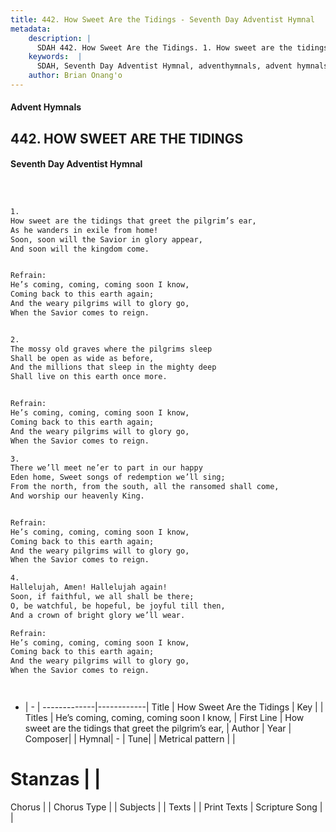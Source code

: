 ```yaml
---
title: 442. How Sweet Are the Tidings - Seventh Day Adventist Hymnal
metadata:
    description: |
      SDAH 442. How Sweet Are the Tidings. 1. How sweet are the tidings that greet the pilgrim’s ear, As he wanders in exile from home! Soon, soon will the Savior in glory appear, And soon will the kingdom come. 
    keywords:  |
      SDAH, Seventh Day Adventist Hymnal, adventhymnals, advent hymnals, How Sweet Are the Tidings, How sweet are the tidings that greet the pilgrim’s ear, ,He’s coming, coming, coming soon I know,
    author: Brian Onang'o
---
```


#### Advent Hymnals
## 442. HOW SWEET ARE THE TIDINGS
#### Seventh Day Adventist Hymnal

```txt



1.
How sweet are the tidings that greet the pilgrim’s ear,
As he wanders in exile from home!
Soon, soon will the Savior in glory appear,
And soon will the kingdom come.


Refrain:
He’s coming, coming, coming soon I know,
Coming back to this earth again;
And the weary pilgrims will to glory go,
When the Savior comes to reign.


2.
The mossy old graves where the pilgrims sleep
Shall be open as wide as before,
And the millions that sleep in the mighty deep
Shall live on this earth once more.


Refrain:
He’s coming, coming, coming soon I know,
Coming back to this earth again;
And the weary pilgrims will to glory go,
When the Savior comes to reign.

3.
There we’ll meet ne’er to part in our happy
Eden home, Sweet songs of redemption we’ll sing;
From the north, from the south, all the ransomed shall come,
And worship our heavenly King.


Refrain:
He’s coming, coming, coming soon I know,
Coming back to this earth again;
And the weary pilgrims will to glory go,
When the Savior comes to reign.

4.
Hallelujah, Amen! Hallelujah again!
Soon, if faithful, we all shall be there;
O, be watchful, be hopeful, be joyful till then,
And a crown of bright glory we’ll wear.

Refrain:
He’s coming, coming, coming soon I know,
Coming back to this earth again;
And the weary pilgrims will to glory go,
When the Savior comes to reign.




```

- |   -  |
-------------|------------|
Title | How Sweet Are the Tidings |
Key |  |
Titles | He’s coming, coming, coming soon I know, |
First Line | How sweet are the tidings that greet the pilgrim’s ear, |
Author | 
Year | 
Composer|  |
Hymnal|  - |
Tune|  |
Metrical pattern | |
# Stanzas |  |
Chorus |  |
Chorus Type |  |
Subjects |  |
Texts |  |
Print Texts | 
Scripture Song |  |
  
